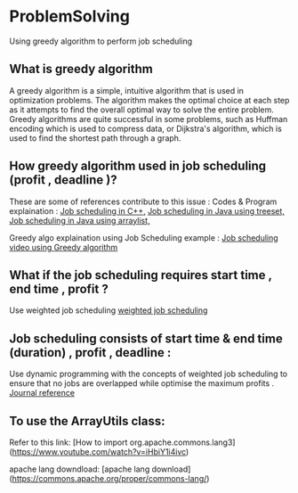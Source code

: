 # ProblemSolving
Using greedy algorithm to perform job scheduling

## What is greedy algorithm 
A greedy algorithm is a simple, intuitive algorithm that is used in optimization problems. The algorithm makes the optimal choice at each step as it attempts to find the overall optimal way to solve the entire problem. Greedy algorithms are quite successful in some problems, such as Huffman encoding which is used to compress data, or Dijkstra's algorithm, 
which is used to find the shortest path through a graph.

## How greedy algorithm used in job scheduling (profit , deadline )? 
These are some of references contribute to this issue : 
Codes & Program explaination : 
[Job scheduling in C++,](https://www.geeksforgeeks.org/job-sequencing-problem/) 
[Job scheduling in Java using treeset,](https://www.geeksforgeeks.org/job-sequencing-problem-set-3-using-treeset-in-java/)
[Job scheduling in Java using arraylist,](https://medium.com/@mukeshsingal/greedy-job-sequencing-problem-in-java-38a5e664d540)

Greedy algo explaination using Job Scheduling example : 
[Job scheduling video using Greedy algorithm](https://www.youtube.com/watch?v=zPtI8q9gvX8)

## What if the job scheduling requires start time , end time , profit ?
Use weighted job scheduling
[weighted job scheduling]( https://www.geeksforgeeks.org/weighted-job-scheduling-log-n-time/)

## Job scheduling consists of start time & end time (duration) , profit , deadline :
Use dynamic programming with the concepts of weighted job scheduling  to ensure that no jobs are overlapped while
optimise the maximum profits .
[Journal reference]( http://www.cs.mun.ca/~kol/courses/3719-w12/scheduling.pdf)

## To use the ArrayUtils class:
Refer to this link: [How to import org.apache.commons.lang3] (https://www.youtube.com/watch?v=iHbiY1i4ivc)

apache lang downdload: [apache lang download] (https://commons.apache.org/proper/commons-lang/)